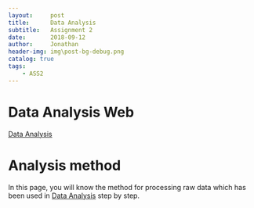 ```yaml
---
layout:     post
title:      Data Analysis
subtitle:   Assignment 2
date:       2018-09-12
author:     Jonathan
header-img: img\post-bg-debug.png
catalog: true
tags:
    - ASS2
---
```

# Data Analysis Web
[Data Analysis](https://www.ass2.jonathan1230.top/analysis)

# Analysis method
In this page, you will know the method for processing raw data which has been used in [Data Analysis](https://www.ass2.jonathan1230.top/analysis) step by step.


    
